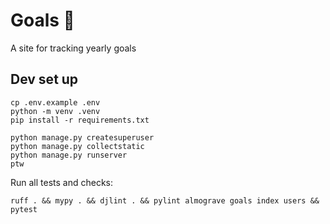 # Goals 🎯

A site for tracking yearly goals 

## Dev set up

```
cp .env.example .env
python -m venv .venv
pip install -r requirements.txt
```

```
python manage.py createsuperuser
python manage.py collectstatic
python manage.py runserver
ptw
```

Run all tests and checks:

```
ruff . && mypy . && djlint . && pylint almograve goals index users && pytest
```



